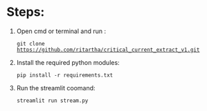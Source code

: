 <h1>Steps:</h1>
<ol>

<li>Open cmd or terminal and run :

<code>git clone https://github.com/ritartha/critical_current_extract_v1.git</code>
</li>

<li>Install the required python modules:

<code>pip install -r requirements.txt</code>
</li>

<li>Run the streamlit coomand:

<code>streamlit run stream.py</code>
</li>

</ol>